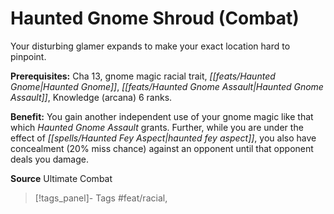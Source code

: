 ﻿---
cssclass: [feats]

---
# Haunted Gnome Shroud (Combat)

Your disturbing glamer expands to make your exact location hard to pinpoint.

**Prerequisites:** Cha 13, gnome magic racial trait, _[[feats/Haunted Gnome|Haunted Gnome]]_, _[[feats/Haunted Gnome Assault|Haunted Gnome Assault]]_, Knowledge (arcana) 6 ranks.

**Benefit:** You gain another independent use of your gnome magic like that which _Haunted Gnome Assault_ grants. Further, while you are under the effect of _[[spells/Haunted Fey Aspect|haunted fey aspect]]_, you also have concealment (20% miss chance) against an opponent until that opponent deals you damage.

**Source** Ultimate Combat
>[!tags_panel]- Tags
> #feat/racial, 